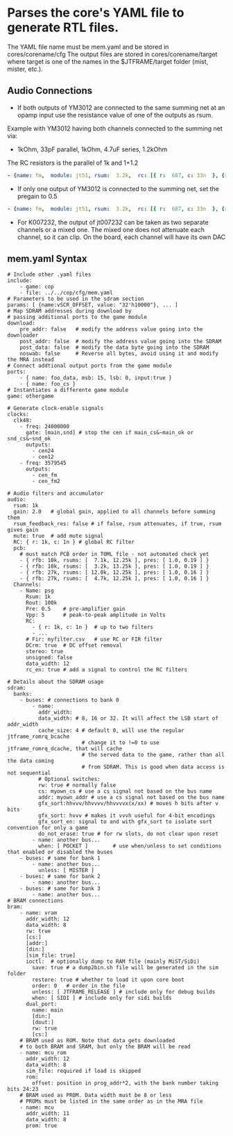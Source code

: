 # Parses the core's YAML file to generate RTL files.

The YAML file name must be mem.yaml and be stored in cores/corename/cfg
The output files are stored in cores/corename/target where target is
one of the names in the $JTFRAME/target folder (mist, mister, etc.).

## Audio Connections

- If both outputs of YM3012 are connected to the same summing net at an opamp input use the resistance value of one of the outputs as rsum.

Example with YM3012 having both channels connected to the summing net via:

- 1kOhm, 33pF parallel, 1kOhm, 4.7uF series, 1.2kOhm

The RC resistors is the parallel of 1k and 1+1.2

``` YAML
- {name: fm,  module: jt51, rsum:  3.2k,  rc: [{ r:  687, c: 33n  }, {r: 1rout, c: 2.2n }] }
```

- If only one output of YM3012 is connected to the summing net, set the pregain to 0.5

``` YAML
- {name: fm,  module: jt51, rsum:  3.2k,  rc: [{ r:  687, c: 33n  }, {r: 1rout, c: 2.2n }], pre: 0.5 }
```


- For K007232, the output of jt007232 can be taken as two separate channels or a mixed one. The mixed one does not attenuate each channel, so it can clip. On the board, each channel will have its own DAC

## mem.yaml Syntax
```
# Include other .yaml files
include:
    - game: cop
    - file: ../../cop/cfg/mem.yaml
# Parameters to be used in the sdram section
params: [ {name:vSCR_OFFSET, value: "32'h10000"}, ... ]
# Map SDRAM addresses during download by
# passing additional ports to the game module
download:
    pre_addr: false   # modify the address value going into the downloader
    post_addr: false  # modify the address value going into the SDRAM
    post_data: false  # modify the data byte going into the SDRAM
    noswab: false     # Reverse all bytes, avoid using it and modify the MRA instead
# Connect addtional output ports from the game module
ports:
    - { name: foo_data, msb: 15, lsb: 0, input:true }
    - { name: foo_cs }
# Instantiates a differente game module
game: othergame

# Generate clock-enable signals
clocks:
  clk48:
    - freq: 24000000
      gate: [main,snd] # stop the cen if main_cs&~main_ok or snd_cs&~snd_ok
      outputs:
        - cen24
        - cen12
    - freq: 3579545
      outputs:
        - cen_fm
        - cen_fm2

# Audio filters and accumulator
audio:
  rsum: 1k
  gain: 2.0   # global gain, applied to all channels before summing them
  rsum_feedback_res: false # if false, rsum attenuates, if true, rsum gives gain
  mute: true  # add mute signal
  RC: { r: 1k, c: 1n } # global RC filter
  pcb:
    # must match PCB order in TOML file - not automated check yet
    - { rfb: 10k, rsums: [  7.1k, 12.25k ], pres: [ 1.0, 0.19 ] }
    - { rfb: 10k, rsums: [  3.2k, 13.25k ], pres: [ 1.0, 0.19 ] }
    - { rfb: 27k, rsums: [ 12.0k, 12.25k ], pres: [ 1.0, 0.16 ] }
    - { rfb: 27k, rsums: [  4.7k, 12.25k ], pres: [ 1.0, 0.16 ] }
  Channels:
    - Name: psg
      Rsum: 1k
      Rout: 100k
      Pre: 0.5    # pre-amplifier gain
      Vpp: 5      # peak-to-peak amplitude in Volts
      RC:
        - { r: 1k, c: 1n }  # up to two filters
        - ...
      # Fir: myfilter.csv   # use RC or FIR filter
      DCrm: true  # DC offset removal
      stereo: true
      unsigned: false
      data_width: 12
      rc_en: true # add a signal to control the RC filters

# Details about the SDRAM usage
sdram:
  banks:
    - buses: # connections to bank 0
        - name:
          addr_width:
          data_width: # 8, 16 or 32. It will affect the LSB start of addr_width
          cache_size: 4 # default 0, will use the regular jtframe_romrq_bcache
                        # change it to !=0 to use jtframe_romrq_dcache, that will cache
                        # the served data to the game, rather than all the data coming
                        # from SDRAM. This is good when data access is not sequential
          # Optional switches:
          rw: true # normally false
          cs: myown_cs # use a cs signal not based on the bus name
          addr: myown_addr # use a cs signal not based on the bus name
          gfx_sort:hhvvv/hhvvvv/hhvvvvx(x/xx) # moves h bits after v bits
          gfx_sort: hvvv # makes it vvvh useful for 4-bit encodings
          gfx_sort_en: signal to and with gfx_sort to isolate sort convention for only a game
          do_not_erase: true # for rw slots, do not clear upon reset
        - name: another bus...
          when: [ POCKET ]        # use when/unless to set conditions that enabled or disabled the buses
    - buses: # same for bank 1
        - name: another bus...
          unless: [ MISTER ]
    - buses: # same for bank 2
        - name: another bus...
    - buses: # same for bank 3
        - name: another bus...
# BRAM connections
bram:
    - name: vram
      addr_width: 12
      data_width: 8
      rw: true
      [cs:]
      [addr:]
      [din:]
      [sim_file: true]
      ioctl:  # optionally dump to RAM file (mainly MiST/SiDi)
        save: true # a dump2bin.sh file will be generated in the sim folder
        restore: true # whether to load it upon core boot
        order: 0   # order in the file
        unless: [ JTFRAME_RELEASE ] # include only for debug builds
        when: [ SIDI ] # include only for sidi builds
      dual_port:
        name: main
        [din:]
        [dout:]
        rw: true
        [cs:]
    # BRAM used as ROM. Note that data gets downloaded
    # to both BRAM and SRAM, but only the BRAM will be read
    - name: mcu_rom
      addr_width: 12
      data_width: 8
      sim_file: required if load is skipped
      rom:
        offset: position in prog_addr*2, with the bank number taking bits 24:23
    # BRAM used as PROM. Data width must be 8 or less
    # PROMs must be listed in the same order as in the MRA file
    - name: mcu
      addr_width: 11
      data_width: 8
      prom: true
```